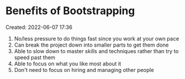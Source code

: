 # Benefits of Bootstrapping
Created: 2022-06-07 17:36

1. No/less pressure to do things fast since you work at your own pace
2. Can break the project down into smaller parts to get them done
3. Able to slow down to master skills and techniques rather than try to speed past them
4. Able to focus on what you like most about it
5. Don't need to focus on hiring and managing other people
